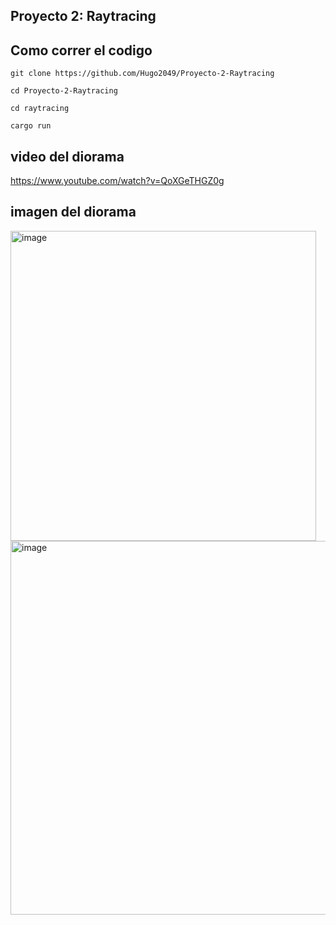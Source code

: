 ## Proyecto 2: Raytracing

## Como correr el codigo

```
git clone https://github.com/Hugo2049/Proyecto-2-Raytracing

cd Proyecto-2-Raytracing

cd raytracing

cargo run
```

## video del diorama
https://www.youtube.com/watch?v=QoXGeTHGZ0g

## imagen del diorama
<img width="489" height="496" alt="image" src="https://github.com/user-attachments/assets/d59b9f9a-73d6-4c2d-995e-24ce893e9e96" />

<img width="742" height="598" alt="image" src="https://github.com/user-attachments/assets/58ca95b4-923e-41ed-a371-1b461fa0aab3" />
